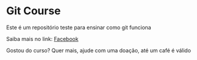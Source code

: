 # Git Course

Este é um repositório teste para ensinar como git funciona

Saiba mais no link: [Facebook](https://facebook.com.br)

Gostou do curso? Quer mais, ajude com uma doação, até um café é válido
